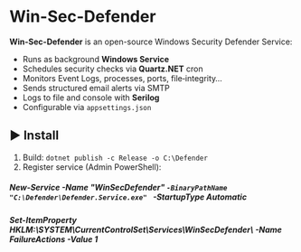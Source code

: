 # Win-Sec-Defender

**Win-Sec-Defender** is an open-source Windows Security Defender Service:

- Runs as background **Windows Service**  
- Schedules security checks via **Quartz.NET** cron  
- Monitors Event Logs, processes, ports, file‐integrity…  
- Sends structured email alerts via SMTP  
- Logs to file and console with **Serilog**  
- Configurable via `appsettings.json`  

## ▶️ Install

1. Build: `dotnet publish -c Release -o C:\Defender`  
2. Register service (Admin PowerShell):  

##### New-Service -Name "WinSecDefender" `-BinaryPathName "C:\Defender\Defender.Service.exe" ` -StartupType Automatic
  
##### Set-ItemProperty HKLM:\SYSTEM\CurrentControlSet\Services\WinSecDefender\ -Name FailureActions -Value 1
